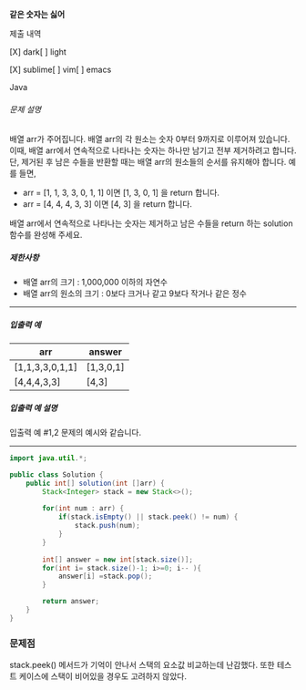 **같은 숫자는 싫어**

제출 내역

[X] dark[ ] light

[X] sublime[ ] vim[ ] emacs

Java

###### 문제 설명

배열 arr가 주어집니다. 배열 arr의 각 원소는 숫자 0부터 9까지로 이루어져 있습니다. 이때, 배열 arr에서 연속적으로 나타나는 숫자는 하나만 남기고 전부 제거하려고 합니다. 단, 제거된 후 남은 수들을 반환할 때는 배열 arr의 원소들의 순서를 유지해야 합니다. 예를 들면,

* arr = [1, 1, 3, 3, 0, 1, 1] 이면 [1, 3, 0, 1] 을 return 합니다.
* arr = [4, 4, 4, 3, 3] 이면 [4, 3] 을 return 합니다.

배열 arr에서 연속적으로 나타나는 숫자는 제거하고 남은 수들을 return 하는 solution 함수를 완성해 주세요.

##### 제한사항

* 배열 arr의 크기 : 1,000,000 이하의 자연수
* 배열 arr의 원소의 크기 : 0보다 크거나 같고 9보다 작거나 같은 정수

---

##### 입출력 예

| arr             | answer    |
| --------------- | --------- |
| [1,1,3,3,0,1,1] | [1,3,0,1] |
| [4,4,4,3,3]     | [4,3]     |

##### 입출력 예 설명

입출력 예 #1,2
문제의 예시와 같습니다.

---

```java
import java.util.*;

public class Solution {
    public int[] solution(int []arr) {
        Stack<Integer> stack = new Stack<>();
    
        for(int num : arr) {
            if(stack.isEmpty() || stack.peek() != num) {
                stack.push(num);
            }
        }
    
        int[] answer = new int[stack.size()];
        for(int i= stack.size()-1; i>=0; i-- ){
            answer[i] =stack.pop();
        }

        return answer;
    }
}
```



### 문제점

stack.peek() 메서드가 기억이 안나서 스택의 요소값 비교하는데 난감했다. 또한 테스트 케이스에 스택이 비어있을 경우도 고려하지 않았다.
